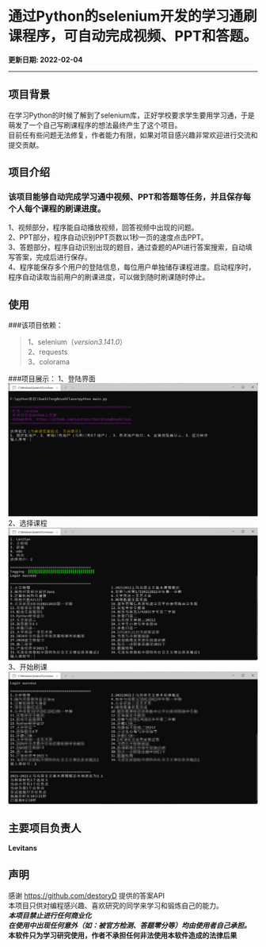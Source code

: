 # 通过Python的selenium开发的学习通刷课程序，可自动完成视频、PPT和答题。

**更新日期: 2022-02-04**

---

## 项目背景
在学习Python的时候了解到了selenium库，正好学校要求学生要用学习通，于是萌发了一个自己写刷课程序的想法最终产生了这个项目。  
目前任有些问题无法修复，作者能力有限，如果对项目感兴趣非常欢迎进行交流和提交贡献。
## 项目介绍
### 该项目能够自动完成学习通中视频、PPT和答题等任务，并且保存每个人每个课程的刷课进度。  
1、视频部分，程序能自动播放视频，回答视频中出现的问题。  
2、PPT部分，程序自动识别PPT页数以1秒一页的速度点击PPT。  
3、答题部分，程序自动识别出现的题目，通过查题的API进行答案搜索，自动填写答案，完成后进行保存。  
4、程序能保存多个用户的登陆信息，每位用户单独储存课程进度。启动程序时，程序自动读取当前用户的刷课进度，可以做到随时刷课随时停止。

## 使用
###该项目依赖：  
>1、selenium（*version3.141.0*）  
2、requests  
3、colorama  

###项目展示：
1、登陆界面
![demo1](.\demoImage\demo1.png)
2、选择课程
![demo2](.\demoImage\demo2.png)
3、开始刷课
![demo3](.\demoImage\demo3.png)

## 主要项目负责人
**Levitans**
 
## 声明
感谢 https://github.com/destoryD 提供的答案API  
本项目只供对编程感兴趣、喜欢研究的同学来学习和锻炼自己的能力。  
***本项目禁止进行任何商业化***  
***在使用中出现任何意外（如：被官方检测、答题零分等）均由使用者自己承担。***  
**本软件只为学习研究使用，作者不承担任何非法使用本软件造成的法律后果**
